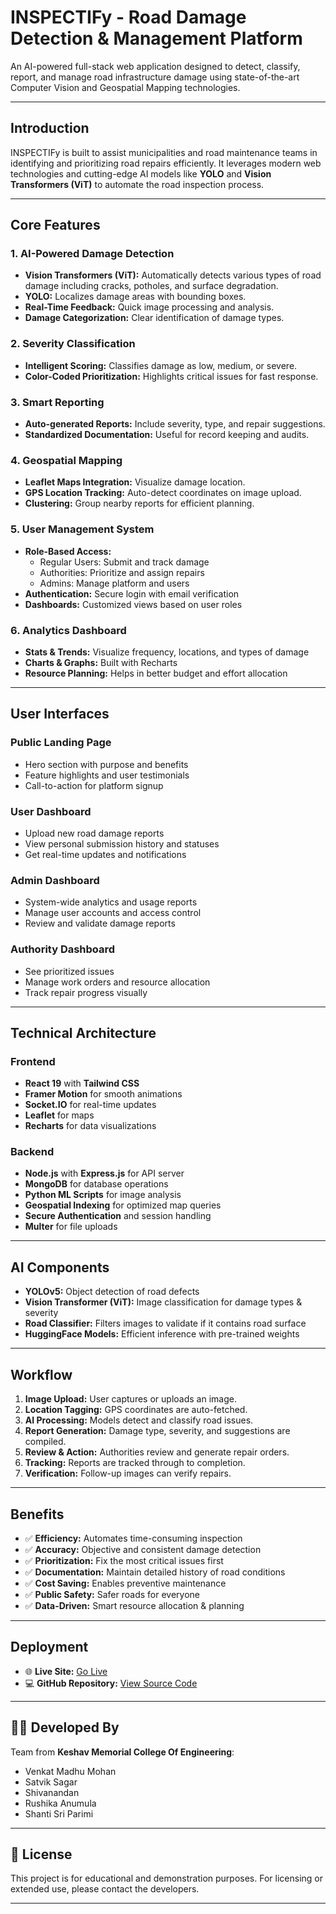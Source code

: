 #  INSPECTIFy - Road Damage Detection & Management Platform

An AI-powered full-stack web application designed to detect, classify, report, and manage road infrastructure damage using state-of-the-art Computer Vision and Geospatial Mapping technologies.

---

##  Introduction

INSPECTIFy is built to assist municipalities and road maintenance teams in identifying and prioritizing road repairs efficiently. It leverages modern web technologies and cutting-edge AI models like **YOLO** and **Vision Transformers (ViT)** to automate the road inspection process.

---

##  Core Features

### 1. AI-Powered Damage Detection
- **Vision Transformers (ViT):** Automatically detects various types of road damage including cracks, potholes, and surface degradation.
- **YOLO:** Localizes damage areas with bounding boxes.
- **Real-Time Feedback:** Quick image processing and analysis.
- **Damage Categorization:** Clear identification of damage types.

### 2. Severity Classification
- **Intelligent Scoring:** Classifies damage as low, medium, or severe.
- **Color-Coded Prioritization:** Highlights critical issues for fast response.

### 3. Smart Reporting
- **Auto-generated Reports:** Include severity, type, and repair suggestions.
- **Standardized Documentation:** Useful for record keeping and audits.

### 4. Geospatial Mapping
- **Leaflet Maps Integration:** Visualize damage location.
- **GPS Location Tracking:** Auto-detect coordinates on image upload.
- **Clustering:** Group nearby reports for efficient planning.

### 5. User Management System
- **Role-Based Access:**
  - Regular Users: Submit and track damage
  - Authorities: Prioritize and assign repairs
  - Admins: Manage platform and users
- **Authentication:** Secure login with email verification
- **Dashboards:** Customized views based on user roles

### 6. Analytics Dashboard
- **Stats & Trends:** Visualize frequency, locations, and types of damage
- **Charts & Graphs:** Built with Recharts
- **Resource Planning:** Helps in better budget and effort allocation

---

##  User Interfaces

###  Public Landing Page
- Hero section with purpose and benefits
- Feature highlights and user testimonials
- Call-to-action for platform signup

###  User Dashboard
- Upload new road damage reports
- View personal submission history and statuses
- Get real-time updates and notifications

###  Admin Dashboard
- System-wide analytics and usage reports
- Manage user accounts and access control
- Review and validate damage reports

###  Authority Dashboard
- See prioritized issues
- Manage work orders and resource allocation
- Track repair progress visually

---

##  Technical Architecture

###  Frontend
- **React 19** with **Tailwind CSS**
- **Framer Motion** for smooth animations
- **Socket.IO** for real-time updates
- **Leaflet** for maps
- **Recharts** for data visualizations

###  Backend
- **Node.js** with **Express.js** for API server
- **MongoDB** for database operations
- **Python ML Scripts** for image analysis
- **Geospatial Indexing** for optimized map queries
- **Secure Authentication** and session handling
- **Multer** for file uploads

---

##  AI Components

- **YOLOv5:** Object detection of road defects
- **Vision Transformer (ViT):** Image classification for damage types & severity
- **Road Classifier:** Filters images to validate if it contains road surface
- **HuggingFace Models:** Efficient inference with pre-trained weights

---

##  Workflow

1. **Image Upload:** User captures or uploads an image.
2. **Location Tagging:** GPS coordinates are auto-fetched.
3. **AI Processing:** Models detect and classify road issues.
4. **Report Generation:** Damage type, severity, and suggestions are compiled.
5. **Review & Action:** Authorities review and generate repair orders.
6. **Tracking:** Reports are tracked through to completion.
7. **Verification:** Follow-up images can verify repairs.

---

## Benefits

- ✅ **Efficiency:** Automates time-consuming inspection
- ✅ **Accuracy:** Objective and consistent damage detection
- ✅ **Prioritization:** Fix the most critical issues first
- ✅ **Documentation:** Maintain detailed history of road conditions
- ✅ **Cost Saving:** Enables preventive maintenance
- ✅ **Public Safety:** Safer roads for everyone
- ✅ **Data-Driven:** Smart resource allocation & planning

---

##  Deployment

- 🌐 **Live Site:** [Go Live](https://safestreet-road-damage-detection-system.onrender.com/)
- 💻 **GitHub Repository:** [View Source Code](https://github.com/SathvikSagar/Inspectify)

---

## 👨‍💻 Developed By

Team from **Keshav Memorial College Of Engineering**:
- Venkat Madhu Mohan  
- Satvik Sagar  
- Shivanandan  
- Rushika Anumula  
- Shanti Sri Parimi

---

## 📄 License

This project is for educational and demonstration purposes. For licensing or extended use, please contact the developers.

---

